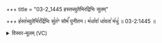 +++
title = "03-2_1445 हस्तच्युतेभिरद्रिभिः सुतम्"

+++
ह꣡स्त꣢च्युतेभि꣣र꣡द्रि꣢भिः सु꣣त꣡ꣳ सोमं꣢꣯ पुनीतन। म꣢धा꣣वा꣡ धा꣢वता꣣ म꣡धु꣢ ॥ 03-2:1445 ॥

<details><summary>विस्वर-मूलम् (VC)</summary>

हस्तच्युतेभिरद्रिभिः सुतꣳ सोमं पुनीतन । मधावा धावता मधु ॥१४४५॥
</details>